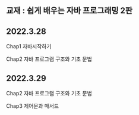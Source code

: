 ## 교재 : 쉽게 배우는 자바 프로그래밍 2판
## 2022.3.28
Chap1 자바시작하기

Chap2 자바 프로그램 구조와 기초 문법

## 2022.3.29
Chap2 자바 프로그램 구조와 기초 문법

Chap3 제어문과 매서드
